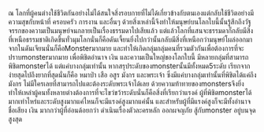 ณ โลกที่ผู้คนต่างใช้ชีวิตกันอย่างไม่ได้สนใจสิ่งรอบกายที่ไม่ได้เกี่ยวข้างกับตนเองแต่กลับใช้ชีวิตอย่างมีความสุขกับหน้าที่ ครอบครัว การงาน และอื่นๆ ด้วยสิ่งเหล่านี้จึงทำให้มนุษย์บนโลกใบนี้นั้นรู้สึกถึงวัฐจรรกของความเป็นมนุษย์จนกลายเป็นเรื่องธรรมดาไปเสียแล้ว แต่แล้วโลกที่แสนจะธรรมดาก็กลับมีสิ่งที่เหนือธรรมชาติเกิดขึ้นทั่วมุมโลกนั่นก็คือดันเจี้ยนยิ่งไปกว่านั้นกลับมีสิ่งที่เหนือกว่ามนุษย์โผล่ออกมาจากในดันเจียนนั่นก็คือMonsterมากมาย และทำให้เกิดกลุ่มกลุ่มคนที่รวมตัวกันเพื่อต้องการที่จะปราบmonsterมากมาย เพื่อพิชิตอำนาจ เงิน และความเป็นใหญ่ของโลกใบนี้ มีหลายกลุ่มที่สามารถพิชิตmonsterได้ แต่แค่บางกลุ่มเท่านั้น หากสรุประดับของmonsterนั้นมีทั้งหมด5ระดับ  เรียกจากง่ายสุดไปถึงยากที่สุดนั่นก็คือ หมาป่า เสือ อสูร มังกร และพระเจ้า ซึ่งมีแค่บางกลุ่มเท่านั้นที่พิชิตได้แค่ถึงมังกร ไม่มีใครเลยที่สามารถไปแตะต้องระดับพระเจ้าได้เลย ด้วยความท้าทายของmonstersจึงยิ่งทำให้เหล่าผู้คนทั้งหลายต่างต้องการที่จะไขว่ขว้าระดับนั่นก็คือสิ่งที่เรียกว่าแรงค์ ผู้ที่พิชิตmonsterได้มากเท่าไหร่และระดับสูงมากแค่ไหนก็จะมีแรงค์สูงมากแค่นั้น และสำหรับผู้ที่มีแรงค์สูงก็จะมีทั้งอำนาจ ชื่อเสียง เงิน มากกว่าผู้ที่อ่อนด้อยกว่า
ดำเนินเรื่องตัวละครหลัก
ออกผจญภัย
สู้กับmonster
อยู่บนจุดสูงสุด
